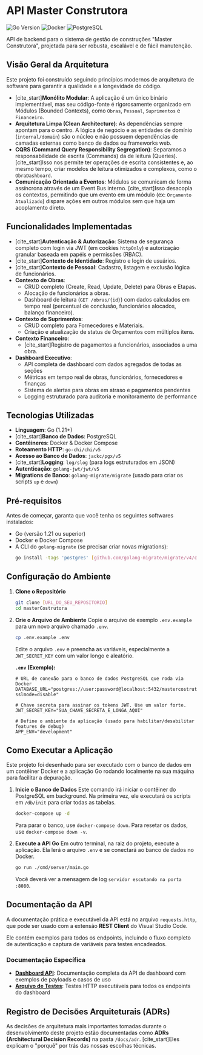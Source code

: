 # API Master Construtora

![Go Version](https://img.shields.io/badge/go-1.21%2B-blue.svg) ![Docker](https://img.shields.io/badge/docker-%230db7ed.svg?style=for-the-badge&logo=docker&logoColor=white) ![PostgreSQL](https://img.shields.io/badge/postgresql-%23316192.svg?style=for-the-badge&logo=postgresql&logoColor=white)

API de backend para o sistema de gestão de construções "Master Construtora", projetada para ser robusta, escalável e de fácil manutenção.

## Visão Geral da Arquitetura

Este projeto foi construído seguindo princípios modernos de arquitetura de software para garantir a qualidade e a longevidade do código.

* [cite_start]**Monólito Modular**: A aplicação é um único binário implementável, mas seu código-fonte é rigorosamente organizado em Módulos (Bounded Contexts), como `Obras`, `Pessoal`, `Suprimentos` e `Financeiro`. 
* **Arquitetura Limpa (Clean Architecture)**: As dependências sempre apontam para o centro. A lógica de negócio e as entidades de domínio (`internal/domain`) são o núcleo e não possuem dependências de camadas externas como banco de dados ou frameworks web.
* **CQRS (Command Query Responsibility Segregation)**: Separamos a responsabilidade de escrita (Commands) da de leitura (Queries). [cite_start]Isso nos permite ter operações de escrita consistentes e, ao mesmo tempo, criar modelos de leitura otimizados e complexos, como o `ObraDashboard`. 
* **Comunicação Orientada a Eventos**: Módulos se comunicam de forma assíncrona através de um Event Bus interno. [cite_start]Isso desacopla os contextos, permitindo que um evento em um módulo (ex: `Orçamento Atualizado`) dispare ações em outros módulos sem que haja um acoplamento direto. 

## Funcionalidades Implementadas

* [cite_start]**Autenticação & Autorização**: Sistema de segurança completo com login via JWT (em cookies `httpOnly`) e autorização granular baseada em papéis e permissões (RBAC). 
* [cite_start]**Contexto de Identidade**: Registro e login de usuários. 
* [cite_start]**Contexto de Pessoal**: Cadastro, listagem e exclusão lógica de funcionários. 
* **Contexto de Obras**:
    * CRUD completo (Create, Read, Update, Delete) para Obras e Etapas.
    * Alocação de funcionários a obras.
    * Dashboard de leitura (`GET /obras/{id}`) com dados calculados em tempo real (percentual de conclusão, funcionários alocados, balanço financeiro).
* **Contexto de Suprimentos**:
    * CRUD completo para Fornecedores e Materiais.
    * Criação e atualização de status de Orçamentos com múltiplos itens.
* **Contexto Financeiro**:
    * [cite_start]Registro de pagamentos a funcionários, associados a uma obra.
* **Dashboard Executivo**:
    * API completa de dashboard com dados agregados de todas as seções
    * Métricas em tempo real de obras, funcionários, fornecedores e finanças
    * Sistema de alertas para obras em atraso e pagamentos pendentes
    * Logging estruturado para auditoria e monitoramento de performance 

## Tecnologias Utilizadas

* **Linguagem**: Go (1.21+)
* [cite_start]**Banco de Dados**: PostgreSQL 
* **Contêineres**: Docker & Docker Compose
* **Roteamento HTTP**: `go-chi/chi/v5`
* **Acesso ao Banco de Dados**: `jackc/pgx/v5`
* [cite_start]**Logging**: `log/slog` (para logs estruturados em JSON) 
* **Autenticação**: `golang-jwt/jwt/v5`
* **Migrations de Banco**: `golang-migrate/migrate` (usado para criar os scripts `up` e `down`)

## Pré-requisitos

Antes de começar, garanta que você tenha os seguintes softwares instalados:
* Go (versão 1.21 ou superior)
* Docker e Docker Compose
* A CLI do `golang-migrate` (se precisar criar novas migrations):
    ```sh
    go install -tags 'postgres' [github.com/golang-migrate/migrate/v4/cmd/migrate@latest](https://github.com/golang-migrate/migrate/v4/cmd/migrate@latest)
    ```

## Configuração do Ambiente

1.  **Clone o Repositório**
    ```sh
    git clone [URL_DO_SEU_REPOSITORIO]
    cd masterCostrutora
    ```

2.  **Crie o Arquivo de Ambiente**
    Copie o arquivo de exemplo `.env.example` para um novo arquivo chamado `.env`.
    ```sh
    cp .env.example .env
    ```
    Edite o arquivo `.env` e preencha as variáveis, especialmente a `JWT_SECRET_KEY` com um valor longo e aleatório.

    **`.env` (Exemplo):**
    ```env
    # URL de conexão para o banco de dados PostgreSQL que roda via Docker
    DATABASE_URL="postgres://user:password@localhost:5432/mastercostrutora_db?sslmode=disable"

    # Chave secreta para assinar os tokens JWT. Use um valor forte.
    JWT_SECRET_KEY="SUA_CHAVE_SECRETA_E_LONGA_AQUI"

    # Define o ambiente da aplicação (usado para habilitar/desabilitar features de debug)
    APP_ENV="development"
    ```

## Como Executar a Aplicação

Este projeto foi desenhado para ser executado com o banco de dados em um contêiner Docker e a aplicação Go rodando localmente na sua máquina para facilitar a depuração.

1.  **Inicie o Banco de Dados**
    Este comando irá iniciar o contêiner do PostgreSQL em background. Na primeira vez, ele executará os scripts em `/db/init` para criar todas as tabelas.
    ```sh
    docker-compose up -d
    ```
    Para parar o banco, use `docker-compose down`. Para resetar os dados, use `docker-compose down -v`.

2.  **Execute a API Go**
    Em outro terminal, na raiz do projeto, execute a aplicação. Ela lerá o arquivo `.env` e se conectará ao banco de dados no Docker.
    ```sh
    go run ./cmd/server/main.go
    ```
    Você deverá ver a mensagem de log `servidor escutando na porta :8080`.

## Documentação da API

A documentação prática e executável da API está no arquivo `requests.http`, que pode ser usado com a extensão **REST Client** do Visual Studio Code.

Ele contém exemplos para todos os endpoints, incluindo o fluxo completo de autenticação e captura de variáveis para testes encadeados.

### Documentação Específica

- **[Dashboard API](docs/DASHBOARD_API.md)**: Documentação completa da API de dashboard com exemplos de payloads e casos de uso
- **[Arquivo de Testes](restclient/dashboard.http)**: Testes HTTP executáveis para todos os endpoints do dashboard

## Registro de Decisões Arquiteturais (ADRs)

As decisões de arquitetura mais importantes tomadas durante o desenvolvimento deste projeto estão documentadas como **ADRs (Architectural Decision Records)** na pasta `/docs/adr`. [cite_start]Eles explicam o "porquê" por trás das nossas escolhas técnicas.